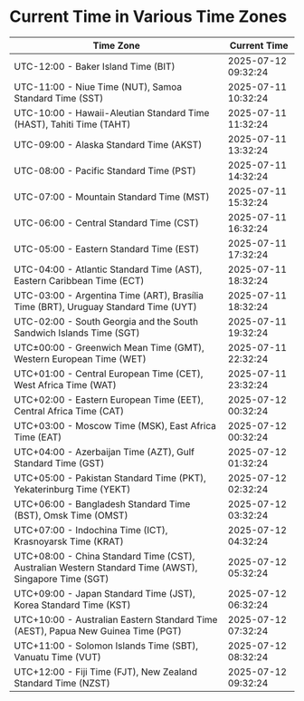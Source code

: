 # Current Time in Various Time Zones

| Time Zone | Current Time |
|-----------|--------------|
| UTC-12:00 - Baker Island Time (BIT) | 2025-07-12 09:32:24 |
| UTC-11:00 - Niue Time (NUT), Samoa Standard Time (SST) | 2025-07-11 10:32:24 |
| UTC-10:00 - Hawaii-Aleutian Standard Time (HAST), Tahiti Time (TAHT) | 2025-07-11 11:32:24 |
| UTC-09:00 - Alaska Standard Time (AKST) | 2025-07-11 13:32:24 |
| UTC-08:00 - Pacific Standard Time (PST) | 2025-07-11 14:32:24 |
| UTC-07:00 - Mountain Standard Time (MST) | 2025-07-11 15:32:24 |
| UTC-06:00 - Central Standard Time (CST) | 2025-07-11 16:32:24 |
| UTC-05:00 - Eastern Standard Time (EST) | 2025-07-11 17:32:24 |
| UTC-04:00 - Atlantic Standard Time (AST), Eastern Caribbean Time (ECT) | 2025-07-11 18:32:24 |
| UTC-03:00 - Argentina Time (ART), Brasília Time (BRT), Uruguay Standard Time (UYT) | 2025-07-11 18:32:24 |
| UTC-02:00 - South Georgia and the South Sandwich Islands Time (SGT) | 2025-07-11 19:32:24 |
| UTC±00:00 - Greenwich Mean Time (GMT), Western European Time (WET) | 2025-07-11 22:32:24 |
| UTC+01:00 - Central European Time (CET), West Africa Time (WAT) | 2025-07-11 23:32:24 |
| UTC+02:00 - Eastern European Time (EET), Central Africa Time (CAT) | 2025-07-12 00:32:24 |
| UTC+03:00 - Moscow Time (MSK), East Africa Time (EAT) | 2025-07-12 00:32:24 |
| UTC+04:00 - Azerbaijan Time (AZT), Gulf Standard Time (GST) | 2025-07-12 01:32:24 |
| UTC+05:00 - Pakistan Standard Time (PKT), Yekaterinburg Time (YEKT) | 2025-07-12 02:32:24 |
| UTC+06:00 - Bangladesh Standard Time (BST), Omsk Time (OMST) | 2025-07-12 03:32:24 |
| UTC+07:00 - Indochina Time (ICT), Krasnoyarsk Time (KRAT) | 2025-07-12 04:32:24 |
| UTC+08:00 - China Standard Time (CST), Australian Western Standard Time (AWST), Singapore Time (SGT) | 2025-07-12 05:32:24 |
| UTC+09:00 - Japan Standard Time (JST), Korea Standard Time (KST) | 2025-07-12 06:32:24 |
| UTC+10:00 - Australian Eastern Standard Time (AEST), Papua New Guinea Time (PGT) | 2025-07-12 07:32:24 |
| UTC+11:00 - Solomon Islands Time (SBT), Vanuatu Time (VUT) | 2025-07-12 08:32:24 |
| UTC+12:00 - Fiji Time (FJT), New Zealand Standard Time (NZST) | 2025-07-12 09:32:24 |
